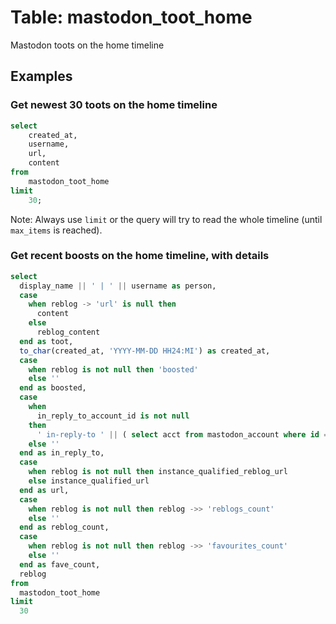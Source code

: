 # Table: mastodon_toot_home

Mastodon toots on the home timeline

## Examples

### Get newest 30 toots on the home timeline

```sql
select
    created_at,
    username,
    url,
    content
from
    mastodon_toot_home
limit 
    30;
```

Note: Always use `limit` or the query will try to read the whole timeline (until `max_items` is reached).

### Get recent boosts on the home timeline, with details

```sql
select
  display_name || ' | ' || username as person,
  case
    when reblog -> 'url' is null then
      content
    else
      reblog_content
  end as toot,
  to_char(created_at, 'YYYY-MM-DD HH24:MI') as created_at,
  case
    when reblog is not null then 'boosted'
    else ''
  end as boosted,
  case
    when
      in_reply_to_account_id is not null
    then 
      ' in-reply-to ' || ( select acct from mastodon_account where id = in_reply_to_account_id )
    else ''
  end as in_reply_to,
  case
    when reblog is not null then instance_qualified_reblog_url
    else instance_qualified_url
  end as url,
  case
    when reblog is not null then reblog ->> 'reblogs_count'
    else ''
  end as reblog_count,
  case
    when reblog is not null then reblog ->> 'favourites_count'
    else ''
  end as fave_count,
  reblog
from
  mastodon_toot_home
limit
  30
```
